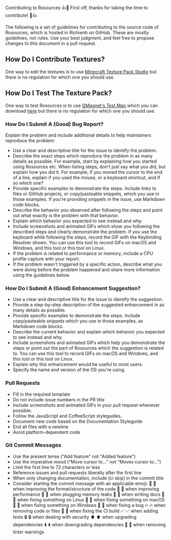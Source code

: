 Contributing to Rosources
👍🎉 First off, thanks for taking the time to contribute! 🎉👍

The following is a set of guidelines for contributing to the source code of Rosources, which is hosted in Richienb on GitHub. These are mostly guidelines, not rules. Use your best judgment, and feel free to propose changes to this document in a pull request.

## How Do I Contribute Textures?

One way to edit the textures is to use [Minecraft Texture Pack Studio](https://sourceforge.net/projects/minecrafttexturestudio/) but there is no regulation for which one you should use.

## How Do I Test The Texture Pack?

One way to test Rosources is to use [QMagnet's Test Map](https://www.planetminecraft.com/project/qmagnets-texture-pack-test-map-13w03a/) which you can download [here](https://www.planetminecraft.com/project/qmagnets-texture-pack-test-map-13w03a/download/worldsave/) but there is no regulation for which one you should use.

### How Do I Submit A (Good) Bug Report?

Explain the problem and include additional details to help maintainers reproduce the problem:

-   Use a clear and descriptive title for the issue to identify the problem.
-   Describe the exact steps which reproduce the problem in as many details as possible. For example, start by explaining how you started using Rosources etc. When listing steps, don't just say what you did, but explain how you did it. For example, if you moved the cursor to the end of a line, explain if you used the mouse, or a keyboard shortcut, and if so which one?
-   Provide specific examples to demonstrate the steps. Include links to files or GitHub projects, or copy/pasteable snippets, which you use in those examples. If you're providing snippets in the issue, use Markdown code blocks.
-   Describe the behavior you observed after following the steps and point out what exactly is the problem with that behavior.
-   Explain which behavior you expected to see instead and why.
-   Include screenshots and animated GIFs which show you following the described steps and clearly demonstrate the problem. If you use the keyboard while following the steps, record the GIF with the Keybinding Resolver shown. You can use this tool to record GIFs on macOS and Windows, and this tool or this tool on Linux.
-   If the problem is related to performance or memory, include a CPU profile capture with your report.
-   If the problem wasn't triggered by a specific action, describe what you were doing before the problem happened and share more information using the guidelines below.

### How Do I Submit A (Good) Enhancement Suggestion?

-   Use a clear and descriptive title for the issue to identify the suggestion.
-   Provide a step-by-step description of the suggested enhancement in as many details as possible.
-   Provide specific examples to demonstrate the steps. Include copy/pasteable snippets which you use in those examples, as Markdown code blocks.
-   Describe the current behavior and explain which behavior you expected to see instead and why.
-   Include screenshots and animated GIFs which help you demonstrate the steps or point out the part of Rosources which the suggestion is related to. You can use this tool to record GIFs on macOS and Windows, and this tool or this tool on Linux.
-   Explain why this enhancement would be useful to most users.
-   Specify the name and version of the OS you're using.

### Pull Requests

-   Fill in the required template
-   Do not include issue numbers in the PR title
-   Include screenshots and animated GIFs in your pull request whenever possible.
-   Follow the JavaScript and CoffeeScript styleguides.
-   Document new code based on the Documentation Styleguide
-   End all files with a newline
-   Avoid platform-dependent code

### Git Commit Messages

-   Use the present tense ("Add feature" not "Added feature")
-   Use the imperative mood ("Move cursor to..." not "Moves cursor to...")
-   Limit the first line to 72 characters or less
-   Reference issues and pull requests liberally after the first line
-   When only changing documentation, include [ci skip] in the commit title
-   Consider starting the commit message with an applicable emoji:
    🎨 :art: when improving the format/structure of the code
    🐎 :racehorse: when improving performance
    🚱 :non-potable_water: when plugging memory leaks
    📝 :memo: when writing docs
    🐧 :penguin: when fixing something on Linux
    🍎 :apple: when fixing something on macOS
    🏁 :checkered_flag: when fixing something on Windows
    🐛 :bug: when fixing a bug
    🔥 :fire: when removing code or files
    💚 :green_heart: when fixing the CI build
    ✅ :white_check_mark: when adding tests
    🔒 :lock: when dealing with security
    ⬆️ :arrow_up: when upgrading dependencies
    ⬇️ :arrow_down: when downgrading dependencies
    👕 :shirt: when removing linter warnings
